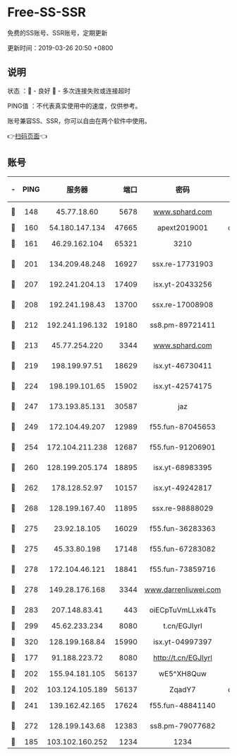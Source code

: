 # Free-SS-SSR

免费的SS账号、SSR账号，定期更新

更新时间：2019-03-26 20:50 +0800

## 说明

状态     ：🙂 - 良好 🙁 - 多次连接失败或连接超时

PING值   ：不代表真实使用中的速度，仅供参考。

账号兼容SS、SSR，你可以自由在两个软件中使用。

👉[扫码页面](https://liesauer.github.io/Free-SS-SSR/)👈

## 账号

|-|PING|服务器|端口|密码|加密方式|区域|
|:----:|:----:|:-----:|-----:|:----:|:----:|:----:|
|🙂|148|45.77.18.60|5678|www.sphard.com|aes-256-cfb|JP|
|🙂|160|54.180.147.134|47665|apext2019001|chacha20|KR|
|🙂|161|46.29.162.104|65321|3210|aes-256-ctr|RU|
|🙂|201|134.209.48.248|16927|ssx.re-17731903|aes-256-cfb|US|
|🙂|207|192.241.204.13|17409|isx.yt-20433256|aes-256-cfb|US|
|🙂|208|192.241.198.43|13700|ssx.re-17008908|aes-256-cfb|US|
|🙂|212|192.241.196.132|19180|ss8.pm-89721411|aes-256-cfb|US|
|🙂|213|45.77.254.220|3344|www.sphard.com|aes-256-cfb|SG|
|🙂|219|198.199.97.51|18629|isx.yt-46730411|aes-256-cfb|US|
|🙂|224|198.199.101.65|15902|isx.yt-42574175|aes-256-cfb|US|
|🙂|247|173.193.85.131|30587|jaz|aes-256-cfb|US|
|🙂|249|172.104.49.207|12989|f55.fun-87045653|aes-256-cfb|SG|
|🙂|254|172.104.211.238|12687|f55.fun-91206901|aes-256-cfb|US|
|🙂|260|128.199.205.174|18895|isx.yt-68983395|aes-256-cfb|SG|
|🙂|262|178.128.52.97|10157|isx.yt-49242817|aes-256-cfb|SG|
|🙂|268|128.199.167.40|11895|ssx.re-98888029|aes-256-cfb|SG|
|🙂|275|23.92.18.105|16029|f55.fun-36283363|aes-256-cfb|US|
|🙂|275|45.33.80.198|17148|f55.fun-67283082|aes-256-cfb|US|
|🙂|278|172.104.46.121|18841|f55.fun-73859716|aes-256-cfb|SG|
|🙂|278|149.28.176.168|3344|www.darrenliuwei.com|aes-256-cfb|AU|
|🙂|283|207.148.83.41|443|oiECpTuVmLLxk4Ts|aes-256-cfb|AU|
|🙂|299|45.62.233.234|8080|t.cn/EGJIyrl|rc4-md5|CA|
|🙂|320|128.199.168.84|15990|isx.yt-04997397|aes-256-cfb|SG|
|🙂|177|91.188.223.72|8080|http://t.cn/EGJIyrl|rc4-md5|RU|
|🙂|202|155.94.181.105|56137|wE5^XH8Quw|aes-256-cfb|US|
|🙂|202|103.124.105.189|56137|ZqadY7|chacha20|US|
|🙂|241|139.162.42.165|17624|f55.fun-48841140|aes-256-cfb|SG|
|🙂|272|128.199.143.68|12383|ss8.pm-79077682|aes-256-cfb|SG|
|🙁|185|103.102.160.252|1234|1234|rc4-md5|JP|
